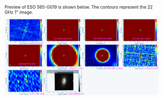 Preview of ESO 565-G019 is shown below. The contours represent the 22 GHz 1" image. 

![ESO565-G019.png](ESO565-G019.png "ESO565-G019")


